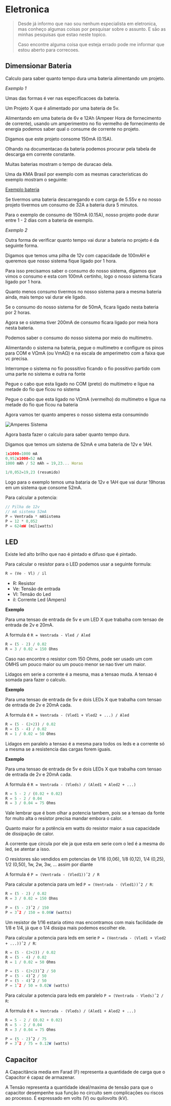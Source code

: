 # Eletronica
> Desde já informo que nao sou nenhum especialista em eletronica, mas conheço algumas coisas por pesquisar sobre o assunto. E são as minhas pesquisas que estao neste topico.
>
> Caso encontre alguma coisa que esteja errado pode me informar que estou aberto para correcoes.

## Dimensionar Bateria
Calculo para saber quanto tempo dura uma bateria alimentando um projeto.

_Exemplo 1_

Umas das formas é ver nas especificacoes da bateria.

Um Projeto X que é alimentado por uma bateria de 5v.

Alimentando em uma bateria de 6v e 12Ah (Ampeer Hora de fornecimento de corrente), usando um amperimentro no fio vermelho de fornecimento de energia podemos saber qual o consume de corrente no projeto.

Digamos que este projeto consome 150mA (0.15A).

Olhando na documentacao da bateria podemos procurar pela tabela de descarga em corrente constante.

Muitas baterias mostram o tempo de duracao dela.

Uma da KMA Brasil por exemplo com as mesmas caracteristicas do exemplo mostram o seguinte:

[Exemplo bateria](/bateriaexemplo.png)

Se tivermos uma bateria descarregando e com carga de 5.55v e no nosso projeto tivermos um consumo de 32A a bateria dura 5 minutos.

Para o exemplo de consumo de 150mA (0.15A), nosso projeto pode durar entre 1 - 2 dias com a bateria de exemplo.

_Exemplo 2_

Outra forma de verificar quanto tempo vai durar a bateria no projeto é da seguinte forma.

Digamos que temos uma pilha de 12v com capacidade de 100mAH e queremos que nosso sistema fique ligado por 1 hora.

Para isso precisamos saber o consumo do nosso sistema, digamos que vimos o consumo e esta com 100mA certinho, logo o nosso sistema ficara ligado por 1 hora.

Quanto menos consumo tivermos no nosso sistema para a mesma bateria ainda, mais tempo vai durar ele ligado.

Se o consumo do nosso sistema for de 50mA, ficara ligado nesta bateria por 2 horas.

Agora se o sistema tiver 200mA de consumo ficara ligado por meia hora nesta bateria.

Podemos saber o consumo do nosso sistema por meio do multimetro.

Alimentando o sistema na bateria, pegue o multimetro e configure os pinos para COM e VΩmA (ou VmAΩ) e na escala de amperimetro com a faixa que vc precisa.

Interrompe o sistema no fio posssitivo ficando o fio possitivo partido com uma parte no sistema e outra na fonte

Pegue o cabo que esta ligado no COM (preto) do multimetro e ligue na metade do fio que ficou no sistema

Pegue o cabo que esta ligado no VΩmA (vermelho) do multimetro e ligue na metade do fio que ficou na bateria

Agora vamos ter quanto amperes o nosso sistema esta consumindo

![Amperes Sistema](/amperessistema.png)

Agora basta fazer o calculo para saber quanto tempo dura.

Digamos que temos um sistema de 52mA e uma bateria de 12v e 1AH.

```js
1x1000=1000 mA
0,952x1000=52 mA
1000 mAh / 52 mAh = 19,23... Horas

1/0,052=19,23 (resumido)
```

Logo para o exemplo temos uma bataria de 12v e 1AH que vai durar 19horas em um sistema que consome 52mA.

Para calcular a potencia:

```js
// Pilha de 12v
// mA sistema 52mA
P = Ventrada * mASistema
P = 12 * 0,052
P = 624mW (miliwatts)
```

## LED
Existe led alto brilho que nao é pintado e difuso que é pintado.

Para calcular o resistor para o LED podemos usar a seguinte formula:

```js
R = (Ve - Vl) / il
```

- R: Resistor
- Ve: Tensão de entrada
- Vl: Tensão do Led
- il: Corrente Led (Ampers)

**Exemplo**

Para uma tensao de entrada de 5v e um LED X que trabalha com tensao de entrada de 2v e 20mA.

A formula é ```R = Ventrada - Vled / Aled```

```js
R = (5 - 2) / 0.02
R = 3 / 0.02 = 150 Ohms
```

Caso nao encontre o resistor com 150 Ohms, pode ser usado um com OMHS um pouco maior ou um pouco menor se nao tiver um maior.

Lidagos em serie a corrente é a mesma, mas a tensao muda. A tensao é somada para fazer o calculo.

**Exemplo**

Para uma tensao de entrada de 5v e dois LEDs X que trabalha com tensao de entrada de 2v e 20mA cada.

A formula é ```R = Ventrada - (Vled1 + Vled2 + ...) / Aled```

```js
R = (5 - (2+2)) / 0.02
R = (5 - 4) / 0.02
R = 1 / 0.02 = 50 Ohms
```


Lidagos em paralelo a tensao é a mesma para todos os leds e a corrente só a mesma se a resistencia das cargas forem iguais.

**Exemplo**

Para uma tensao de entrada de 5v e dois LEDs X que trabalha com tensao de entrada de 2v e 20mA cada.

A formula é ```R = Ventrada - (Vleds) / (Aled1 + Aled2 + ...)```

```js
R = 5 - 2 / (0.02 + 0.02)
R = 5 - 2 / 0.04
R = 3 / 0.04 = 75 Ohms
```



Vale lembrar que é bom olhar a potencia tambem, pois se a tensao da fonte for muito alta o resistor precisa mandar embora o calor.

Quanto maior for a potência em watts do resistor maior a sua capacidade de dissipação de calor.

A corrente que circula por ele ja que esta em serie com o led é a mesma do led, se atentar a isso.

O resistores são vendidos em potencias de 1/16 (0,06), 1/8 (0,12), 1/4 (0,25), 1/2 (0,50), 1w, 2w, 3w, ... assim por diante

A formula é ```P = (Ventrada - (Vled1))ˆ2 / R```

Para calcular a potencia para um led ```P = (Ventrada - (Vled1))ˆ2 / R```:
```js
R = (5 - 2) / 0.02
R = 3 / 0.02 = 150 Ohms

P = (5 - 2)ˆ2 / 150
P = 3ˆ2 / 150 = 0.06W (watts)
```

Um resistor de 1/16 estaria otimo mas encontramos com mais facilidade de 1/8 e 1/4, já que o 1/4 dissipa mais podemos escolher ele.


Para calcular a potencia para leds em serie ```P = (Ventrada - (Vled1 + Vled2 + ...))ˆ2 / R```:
```js
R = (5 - (2+2)) / 0.02
R = (5 - 4) / 0.02
R = 1 / 0.02 = 50 Ohms

P = (5 - (2+2))ˆ2 / 50
P = (5 - 4)ˆ2 / 50
P = (5 - 4)ˆ2 / 50
P = 1ˆ2 / 50 = 0.02W (watts)
```

Para calcular a potencia para leds em paralelo ```P = (Ventrada - Vleds)ˆ2 / R```:

A formula é ```R = Ventrada - (Vleds) / (Aled1 + Aled2 + ...)```

```js
R = 5 - 2 / (0.02 + 0.02)
R = 5 - 2 / 0.04
R = 3 / 0.04 = 75 Ohms

P = (5 - 2)ˆ2 / 75
P = 3ˆ2 / 75 = 0.12W (watts)
```



## Capacitor
A Capacitância media em Farad (F) representa a quantidade de carga que o Capacitor é capaz de armazenar.

A Tensão representa a quantidade ideal/maxima de tensão para que o capacitor desempenhe sua função no circuito sem complicações ou riscos ao processo. É expressado em volts (V) ou quilovolts (kV).
